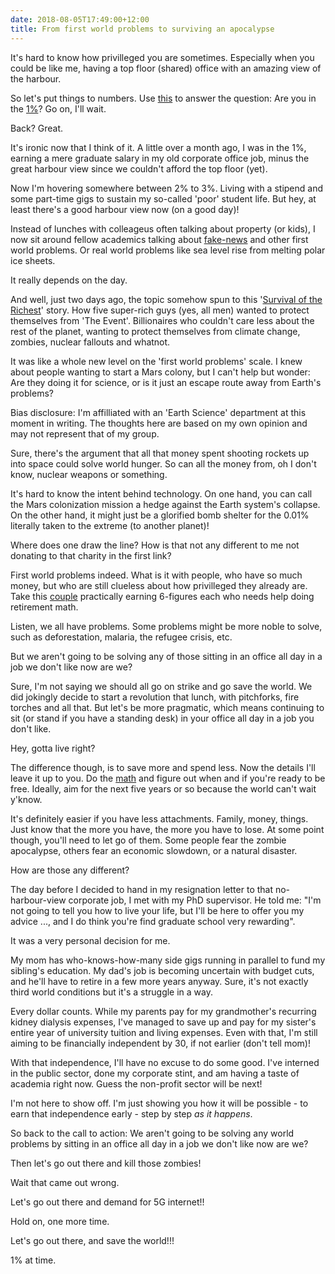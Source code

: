 ```yaml
---
date: 2018-08-05T17:49:00+12:00
title: From first world problems to surviving an apocalypse
---
```


It's hard to know how privilleged you are sometimes.
Especially when you could be like me, having a top floor (shared) office with an amazing view of the harbour.

So let's put things to numbers.
Use [this](http://www.globalrichlist.com/) to answer the question:
Are you in the [1%](https://en.wikipedia.org/wiki/We_are_the_99%25)?
Go on, I'll wait.

Back?
Great.

It's ironic now that I think of it.
A little over a month ago, I was in the 1%, earning a mere graduate salary in my old corporate office job, minus the great harbour view since we couldn't afford the top floor (yet).

Now I'm hovering somewhere between 2% to 3%.
Living with a stipend and some part-time gigs to sustain my so-called 'poor' student life.
But hey, at least there's a good harbour view now (on a good day)!

Instead of lunches with colleageus often talking about property (or kids), I now sit around fellow academics talking about [fake-news](https://en.wikipedia.org/wiki/Fake_news) and other first world problems.
Or real world problems like sea level rise from melting polar ice sheets.

It really depends on the day.

And well, just two days ago, the topic somehow spun to this '[Survival of the Richest](https://medium.com/s/futurehuman/survival-of-the-richest-9ef6cddd0cc1)' story.
How five super-rich guys (yes, all men) wanted to protect themselves from 'The Event'.
Billionaires who couldn't care less about the rest of the planet, wanting to protect themselves from climate change, zombies, nuclear fallouts and whatnot.

It was like a whole new level on the 'first world problems' scale.
I knew about people wanting to start a Mars colony, but I can't help but wonder:
Are they doing it for science, or is it just an escape route away from Earth's problems?

Bias disclosure: I'm affilliated with an 'Earth Science' department at this moment in writing.
The thoughts here are based on my own opinion and may not represent that of my group.

Sure, there's the argument that all that money spent shooting rockets up into space could solve world hunger.
So can all the money from, oh I don't know, nuclear weapons or something.

It's hard to know the intent behind technology.
On one hand, you can call the Mars colonization mission a hedge against the Earth system's collapse.
On the other hand, it might just be a glorified bomb shelter for the 0.01% literally taken to the extreme (to another planet)!

Where does one draw the line?
How is that not any different to me not donating to that charity in the first link?

First world problems indeed.
What is it with people, who have so much money, but who are still clueless about how privilleged they already are.
Take this [couple](https://dqydj.com/on-track-retirement-spending-goals/) practically earning 6-figures each who needs help doing retirement math.

Listen, we all have problems.
Some problems might be more noble to solve, such as deforestation, malaria, the refugee crisis, etc.

But we aren't going to be solving any of those sitting in an office all day in a job we don't like now are we?

Sure, I'm not saying we should all go on strike and go save the world.
We did jokingly decide to start a revolution that lunch, with pitchforks, fire torches and all that.
But let's be more pragmatic, which means continuing to sit (or stand if you have a standing desk) in your office all day in a job you don't like.

Hey, gotta live right?

The difference though, is to save more and spend less.
Now the details I'll leave it up to you.
Do the [math](https://dqydj.com/ideal-savings-rate-calculator-for-financial-independence-and-retirement/) and figure out when and if you're ready to be free.
Ideally, aim for the next five years or so because the world can't wait y'know.

It's definitely easier if you have less attachments.
Family, money, things.
Just know that the more you have, the more you have to lose.
At some point though, you'll need to let go of them.
Some people fear the zombie apocalypse, others fear an economic slowdown, or a natural disaster.

How are those any different?

The day before I decided to hand in my resignation letter to that no-harbour-view corporate job, I met with my PhD supervisor.
He told me: "I'm not going to tell you how to live your life, but I'll be here to offer you my advice ..., and I do think you're find graduate school very rewarding".

It was a very personal decision for me.

My mom has who-knows-how-many side gigs running in parallel to fund my sibling's education.
My dad's job is becoming uncertain with budget cuts, and he'll have to retire in a few more years anyway.
Sure, it's not exactly third world conditions but it's a struggle in a way.

Every dollar counts.
While my parents pay for my grandmother's recurring kidney dialysis expenses, I've managed to save up and pay for my sister's entire year of university tuition and living expenses.
Even with that, I'm still aiming to be financially independent by 30, if not earlier (don't tell mom)!

With that independence, I'll have no excuse to do some good.
I've interned in the public sector, done my corporate stint, and am having a taste of academia right now.
Guess the non-profit sector will be next!

I'm not here to show off.
I'm just showing you how it will be possible - to earn that independence early - step by step *as it happens*.

So back to the call to action:
We aren't going to be solving any world problems by sitting in an office all day in a job we don't like now are we?

Then let's go out there and kill those zombies!

Wait that came out wrong.

Let's go out there and demand for 5G internet!!

Hold on, one more time.

Let's go out there, and save the world!!!

1% at time.
